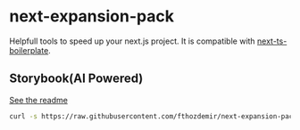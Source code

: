 # next-expansion-pack

Helpfull tools to speed up your next.js project. It is compatible with [next-ts-boilerplate](https://github.com/fthozdemir/next-ts-boilerplate).

## Storybook(AI Powered)

[See the readme](https://github.com/fthozdemir/next-expansion-pack/blob/main/storybook/README.md)

```bash
curl -s https://raw.githubusercontent.com/fthozdemir/next-expansion-pack/main/storybook/trigger.sh | bash -s
```
